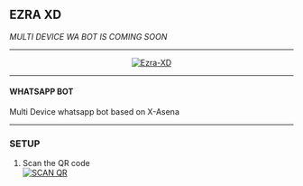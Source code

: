 ## EZRA XD 
 _MULTI DEVICE WA BOT IS COMING SOON_
 ***



<p align="center">
<a href="#"><img title="Ezra-XD" src="https://i.imgur.com/o4bQB14.jpeg"></a>
</p>

***


####  WHATSAPP BOT
 Multi Device whatsapp bot based on X-Asena
***

### SETUP

1. Scan the QR code
    <br>
<a href='https://hanna-md-qr.vercel.app/' target="_blank"><img alt='SCAN QR' src='https://img.shields.io/badge/Scan_qr-100000?style=for-the-badge&logo=scan&logoColor=white&labelColor=black&color=black'/></a>
